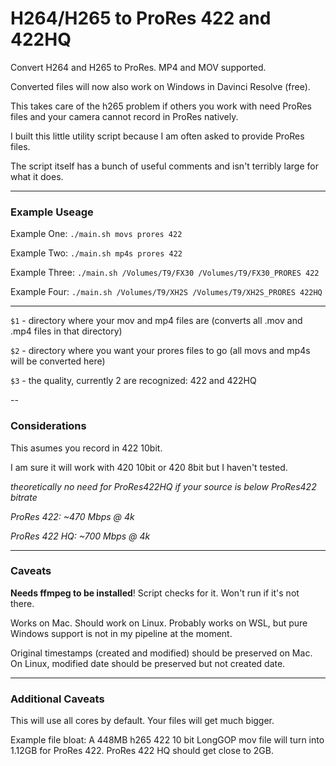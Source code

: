 # H264/H265 to ProRes 422 and 422HQ

Convert H264 and H265 to ProRes. MP4 and MOV supported.

Converted files will now also work on Windows in Davinci Resolve (free).

This takes care of the h265 problem if others you work with need ProRes files and your camera cannot record in ProRes natively.

I built this little utility script because I am often asked to provide ProRes files.

The script itself has a bunch of useful comments and isn't terribly large for what it does.

---

### Example Useage

Example One:   `./main.sh movs prores 422`

Example Two:   `./main.sh mp4s prores 422`

Example Three: `./main.sh /Volumes/T9/FX30 /Volumes/T9/FX30_PRORES 422`

Example Four:  `./main.sh /Volumes/T9/XH2S /Volumes/T9/XH2S_PRORES 422HQ`

---

`$1` - directory where your mov and mp4 files are (converts all .mov and .mp4 files in that directory)

`$2` - directory where you want your prores files to go (all movs and mp4s will be converted here)

`$3` - the quality, currently 2 are recognized: 422 and 422HQ

--

### Considerations

This asumes you record in 422 10bit.

I am sure it will work with 420 10bit or 420 8bit but I haven't tested.

_theoretically no need for ProRes422HQ if your source is below ProRes422 bitrate_

_ProRes 422: ~470 Mbps @ 4k_

_ProRes 422 HQ: ~700 Mbps @ 4k_

---

### Caveats

**Needs ffmpeg to be installed**! Script checks for it. Won't run if it's not there.

Works on Mac. Should work on Linux. Probably works on WSL, but pure Windows support is not in my pipeline at the moment.

Original timestamps (created and modified) should be preserved on Mac. On Linux, modified date should be preserved but not created date.

---

### Additional Caveats

This will use all cores by default. Your files will get much bigger.

Example file bloat: A 448MB h265 422 10 bit LongGOP mov file will turn into 1.12GB for ProRes 422. ProRes 422 HQ should get close to 2GB.
